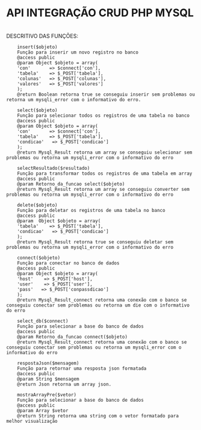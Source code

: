 <h1>    
    <b>API INTEGRAÇÃO CRUD PHP MYSQL</b>
</h1>
    <br>DESCRITIVO DAS FUNÇÕES:

        insert($objeto)
        Função para inserir um novo registro no banco
        @access public 
        @param Object $objeto = array(
        'con'       => $connect['con'],
        'tabela'    => $_POST['tabela'],
        'colunas'   => $_POST['colunas'],
        'valores'   => $_POST['valores']
        );
        @return Boolean retorna true se conseguiu inserir sem problemas ou retorna um mysqli_error com o informativo do erro.

        select($objeto)
        Função para selecionar todos os registros de uma tabela no banco
        @access public 
        @param Object $objeto = array(
        'con'       => $connect['con'],
        'tabela'    => $_POST['tabela'],
        'condicao'   => $_POST['condicao']
        );
        @return Mysql_Result retorna um array se conseguiu selecionar sem problemas ou retorna um mysqli_error com o informativo do erro

        selectResultado($resultado)
        Função para transformar todos os registros de uma tabela em array
        @access public 
        @param Retorno_da_funcao select($objeto)
        @return Mysql_Result retorna um array se conseguiu converter sem problemas ou retorna um mysqli_error com o informativo do erro

        delete($objeto)
        Função para deletar os registros de uma tabela no banco
        @access public 
        @param  Object $objeto = array(
        'tabela'    => $_POST['tabela'],
        'condicao'   => $_POST['condicao']
        );
        @return Mysql_Result retorna true se conseguiu deletar sem problemas ou retorna um mysqli_error com o informativo do erro

        connect($objeto)
        Função para conectar no banco de dados
        @access public 
        @param Object $objeto = array(
        'host'    => $_POST['host'],
        'user'    => $_POST['user'],
        'pass'   => $_POST['conpassdicao']
        );
        @return Mysql_Result_connect retorna uma conexão com o banco se conseguiu conectar sem problemas ou retorna um die com o informativo do erro

        select_db($connect)
        Função para selecionar a base do banco de dados
        @access public 
        @param Retorno_da_funcao connect($objeto)
        @return Mysql_Result_connect retorna uma conexão com o banco se conseguiu conectar sem problemas ou retorna um mysqli_error com o informativo do erro

        respostaJson($mensagem)
        Função para retornar uma resposta json formatada
        @access public 
        @param String $mensagem
        @return Json retorna um array json.

        mostraArrayPre($vetor)
        Função para selecionar a base do banco de dados
        @access public 
        @param Array $vetor
        @return String retorna uma string com o vetor formatado para melhor visualização
